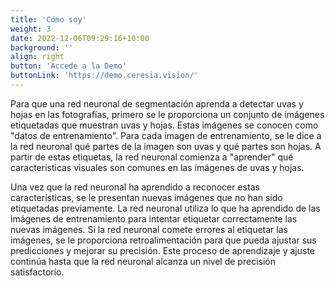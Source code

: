```yaml
---
title: 'Cómo soy'
weight: 3
date: 2022-12-06T09:29:16+10:00
background: ''
align: right
button: 'Accede a la Demo'
buttonLink: 'https://demo.ceresia.vision/'
---
```


Para que una red neuronal de segmentación aprenda a detectar uvas y hojas en las fotografías, primero se le proporciona un conjunto de imágenes etiquetadas que muestran uvas y hojas. Estas imágenes se conocen como "datos de entrenamiento". Para cada imagen de entrenamiento, se le dice a la red neuronal qué partes de la imagen son uvas y qué partes son hojas. A partir de estas etiquetas, la red neuronal comienza a "aprender" qué características visuales son comunes en las imágenes de uvas y hojas.

Una vez que la red neuronal ha aprendido a reconocer estas características, se le presentan nuevas imágenes que no han sido etiquetadas previamente. La red neuronal utiliza lo que ha aprendido de las imágenes de entrenamiento para intentar etiquetar correctamente las nuevas imágenes. Si la red neuronal comete errores al etiquetar las imágenes, se le proporciona retroalimentación para que pueda ajustar sus predicciones y mejorar su precisión. Este proceso de aprendizaje y ajuste continúa hasta que la red neuronal alcanza un nivel de precisión satisfactorio.